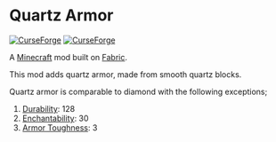 # Quartz Armor

[![CurseForge](http://cf.way2muchnoise.eu/full_simple-quartz-armor_downloads.svg)](http://www.curseforge.com/minecraft/mc-mods/simple-quartz-armor)
[![CurseForge](http://cf.way2muchnoise.eu/versions/simple-quartz-armor.svg)](http://www.curseforge.com/minecraft/mc-mods/simple-quartz-armor)

A [Minecraft](minecraft.net) mod built on [Fabric](fabricmc.net).

This mod adds quartz armor, made from smooth quartz blocks.

Quartz armor is comparable to diamond with the following exceptions;

1. [Durability](https://minecraft.gamepedia.com/Item_durability#Armor_durability): 128
1. [Enchantability](https://minecraft.gamepedia.com/Enchanting/Mechanics#Enchantability): 30
1. [Armor Toughness](https://minecraft.gamepedia.com/Armor#Armor_toughness): 3